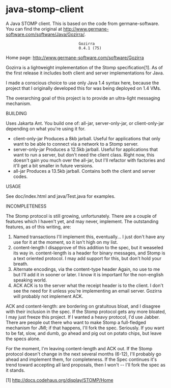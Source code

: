 java-stomp-client
=================

A Java STOMP client. This is based on the code from germane-software. You can find the original
at http://www.germane-software.com/software/Java/Gozirra/.


                                    Gozirra
                                    0.4.1 (75)

Home page: http://www.germane-software.com/software/Gozirra

Gozirra is a lightweight implementation of the Stomp specification[1].  As
of the first release it includes both client and server implementations for
Java.

I made a conscious choice to use only Java 1.4 syntax here, because the 
project that I originally developed this for was being deployed on 1.4
VMs.

The overarching goal of this project is to provide an ultra-light messaging
mechanism.


BUILDING

Uses Jakarta Ant.  You build one of: all-jar, server-only-jar, or
client-only-jar depending on what you're using it for.

  * client-only-jar Produces a 8kb jarball.  Useful for applications
    that only want to be able to connect via a network to a Stomp server.
  * server-only-jar Produces a 12.5kb jarball.  Useful for
    applications that want to run a server, but don't need the client
    class.  Right now, this doesn't gain you much over the all-jar, but
    I'll refactor with factories and it'll get a bit smaller in future
    versions.
  * all-jar Produces a 13.5kb jarball.  Contains both the client and server
    codes.


USAGE

See doc/index.html and java/Test.java for examples.


INCOMPLETENESS

The Stomp protocol is still growing, unfortunately.  There are a couple of
features which I haven't yet, and may never, implement.  The outstanding
features, as of this writing, are:

  1) Named transactions
     I'll implement this, eventually... I just don't have any use for it at 
     the moment, so it isn't high on my list.
  2) content-length
     I disapprove of this addition to the spec, but it weaseled its way
     in.  content-length is a header for binary messages, and Stomp is a text
     oriented protocol.  I may add support for this, but don't hold your breath.
  3) Alternate encodings, via the content-type header
     Again, no use to me but I'll add it in sooner or later.  I know it is 
     important for the non-english speaking world.
  4) ACK
     ACK is to the server what the receipt header is to the client.  I don't
     see the need for it unless you're implementing an email server.  Gozirra 
     will probably not implement ACK.

ACK and content-length: are bordering on gratuitous bloat, and I disagree
with their inclusion in the spec.  If the Stomp protocol gets any more bloated, 
I may just freeze this project.  If I wanted a heavy protocol, I'd use Jabber.
There are people out there who want to make Stomp a full-fledged mechanism for
JMI; if that happens, I'll fork the spec.  Seriously.  If you want to be fat,
slow, and dumb, go ahead and pig out on potato chips, but leave the specs
alone.

For the moment, I'm leaving content-length and ACK out.  If the Stomp protocol
doesn't change in the next several months (6-12), I'll probably go ahead and
implement them, for completeness.  If the Spec continues it's trend toward
accepting all lard proposals, then I won't -- I'll fork the spec as it stands.



[1] http://docs.codehaus.org/display/STOMP/Home


